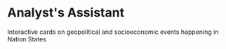 # Analyst's Assistant

Interactive cards on geopolitical and socioeconomic events happening in Nation States

